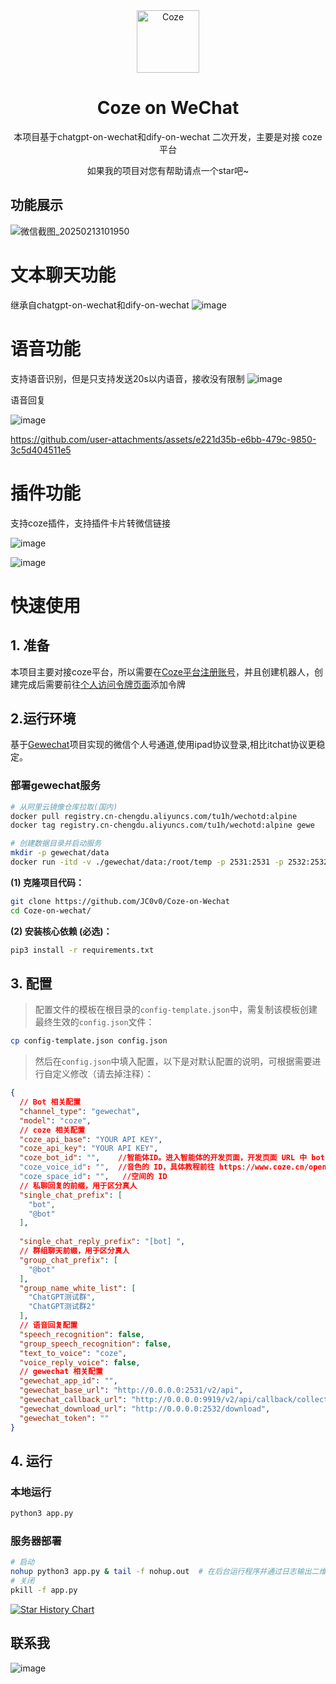 <div align="center">
<img src="https://lf-coze-web-cdn.coze.cn/obj/coze-web-cn/obric/coze/favicon.1970.png" alt="Coze" width="100">
<h1>Coze on WeChat</h1>

本项目基于chatgpt-on-wechat和dify-on-wechat 二次开发，主要是对接 coze 平台

如果我的项目对您有帮助请点一个star吧~
</div>

## 功能展示
![微信截图_20250213101950](https://github.com/user-attachments/assets/aadf95b7-0291-4ff3-9f3d-1905e02eb93d)

# 文本聊天功能
继承自chatgpt-on-wechat和dify-on-wechat
![image](https://github.com/user-attachments/assets/96551277-dde1-4ccd-8cc6-418643cd9f83)

# 语音功能
支持语音识别，但是只支持发送20s以内语音，接收没有限制
![image](https://github.com/user-attachments/assets/e72329ed-dc35-47d4-bf18-8d4d672bec77)

语音回复

![image](https://github.com/user-attachments/assets/93625656-e77f-43d4-9cfb-dcdc7bc4abc4)

https://github.com/user-attachments/assets/e221d35b-e6bb-479c-9850-3c5d404511e5

# 插件功能
支持coze插件，支持插件卡片转微信链接

![image](https://github.com/user-attachments/assets/738fd3b9-6be4-407f-a60c-aa995268535b)

![image](https://github.com/user-attachments/assets/56934c06-64fd-43bf-8522-535edd5edfb0)


# 快速使用

## 1. 准备
本项目主要对接coze平台，所以需要在[Coze平台注册账号](https://www.coze.cn/)，并且创建机器人，创建完成后需要前往[个人访问令牌页面](https://www.coze.cn/open/oauth/pats)添加令牌

## 2.运行环境
基于[Gewechat](https://github.com/Devo919/Gewechat)项目实现的微信个人号通道,使用ipad协议登录,相比itchat协议更稳定。

### 部署gewechat服务

```bash
# 从阿里云镜像仓库拉取(国内)
docker pull registry.cn-chengdu.aliyuncs.com/tu1h/wechotd:alpine
docker tag registry.cn-chengdu.aliyuncs.com/tu1h/wechotd:alpine gewe

# 创建数据目录并启动服务
mkdir -p gewechat/data  
docker run -itd -v ./gewechat/data:/root/temp -p 2531:2531 -p 2532:2532 --restart=always --name=gewe gewe
```


**(1) 克隆项目代码：**

```bash
git clone https://github.com/JC0v0/Coze-on-Wechat
cd Coze-on-wechat/
```

**(2) 安装核心依赖 (必选)：**

```bash
pip3 install -r requirements.txt
```


## 3. 配置
> 配置文件的模板在根目录的`config-template.json`中，需复制该模板创建最终生效的`config.json`文件：
```bash
cp config-template.json config.json
```
> 然后在`config.json`中填入配置，以下是对默认配置的说明，可根据需要进行自定义修改（请去掉注释）：
```json
{
  // Bot 相关配置
  "channel_type": "gewechat",
  "model": "coze",
  // coze 相关配置
  "coze_api_base": "YOUR API KEY",
  "coze_api_key": "YOUR API KEY",
  "coze_bot_id": "",    //智能体ID。进入智能体的开发页面，开发页面 URL 中 bot 参数后的数字就是智能体ID。例如https://www.coze.cn/space/341****/bot/73428668*****，bot_id 为73428668*****。
  "coze_voice_id": "",  //音色的 ID，具体教程前往 https://www.coze.cn/open/docs/developer_guides/list_voices 查看
  "coze_space_id": "",   //空间的 ID
  // 私聊回复的前缀，用于区分真人
  "single_chat_prefix": [
    "bot",
    "@bot"
  ],
  
  "single_chat_reply_prefix": "[bot] ",
  // 群组聊天前缀，用于区分真人
  "group_chat_prefix": [
    "@bot"
  ],
  "group_name_white_list": [
    "ChatGPT测试群",
    "ChatGPT测试群2"
  ],
  // 语音回复配置
  "speech_recognition": false,
  "group_speech_recognition": false,
  "text_to_voice": "coze",
  "voice_reply_voice": false,
  // gewechat 相关配置
  "gewechat_app_id": "",
  "gewechat_base_url": "http://0.0.0.0:2531/v2/api",
  "gewechat_callback_url": "http://0.0.0.0:9919/v2/api/callback/collect",
  "gewechat_download_url": "http://0.0.0.0:2532/download",
  "gewechat_token": ""
}

```
## 4. 运行

###  本地运行
```bash
python3 app.py
```
### 服务器部署
```bash
# 启动
nohup python3 app.py & tail -f nohup.out  # 在后台运行程序并通过日志输出二维码
# 关闭
pkill -f app.py
```
[![Star History Chart](https://api.star-history.com/svg?repos=JC0v0/Coze-on-Wechat&type=Date)](https://star-history.com/#JC0v0/Coze-on-Wechat&Date)

## 联系我
![image](https://github.com/user-attachments/assets/d61764ec-c975-4b34-96c3-96bef668d67a)
